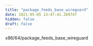 ```yaml
---
title: "package_feeds_base_wireguard"
date: 2021-05-05 13:47:41.269747
hidden: false
draft: false
---
```


x86/64/package_feeds_base_wireguard

